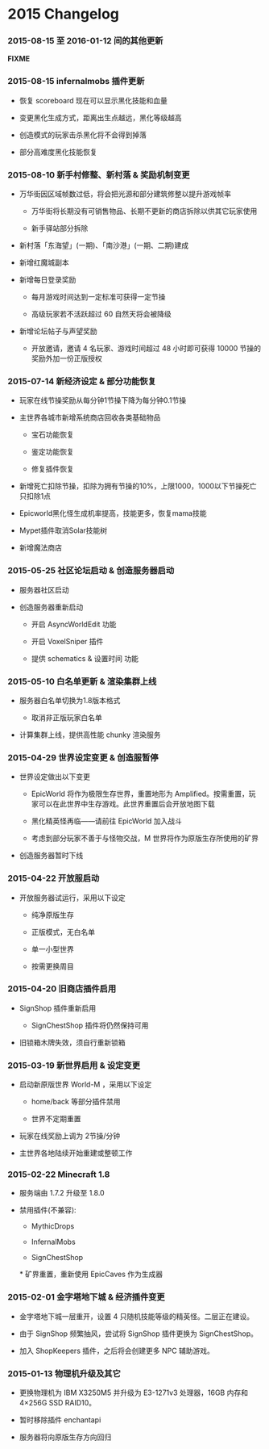 # 2015 Changelog

### 2015-08-15 至 2016-01-12 间的其他更新

**FIXME**

### 2015-08-15 infernalmobs 插件更新

*   恢复 scoreboard 现在可以显示黑化技能和血量
    
*   变更黑化生成方式，距离出生点越远，黑化等级越高
    
*   创造模式的玩家击杀黑化将不会得到掉落
    
*   部分高难度黑化技能恢复
    

### 2015-08-10 新手村修整、新村落 & 奖励机制变更

*   万华街因区域帧数过低，将会把光源和部分建筑修整以提升游戏帧率
    
    *   万华街将长期没有可销售物品、长期不更新的商店拆除以供其它玩家使用
        
    *   新手驿站部分拆除
        
*   新村落「东海望」(一期)、「南沙港」(一期、二期)建成
    
*   新增红魔城副本
    
*   新增每日登录奖励
    
    *   每月游戏时间达到一定标准可获得一定节操
        
    *   高级玩家若不活跃超过 60 自然天将会被降级
        
*   新增论坛帖子与声望奖励
    
    *   开放邀请，邀请 4 名玩家、游戏时间超过 48 小时即可获得 10000 节操的奖励外加一份正版授权
        

### 2015-07-14 新经济设定 & 部分功能恢复

*   玩家在线节操奖励从每分钟1节操下降为每分钟0.1节操
    
*   主世界各城市新增系统商店回收各类基础物品
    
    *   宝石功能恢复
        
    *   鉴定功能恢复
        
    *   修复插件恢复
        
*   新增死亡扣除节操，扣除为拥有节操的10%，上限1000，1000以下节操死亡只扣除1点
    
*   Epicworld黑化怪生成机率提高，技能更多，恢复mama技能
    
*   Mypet插件取消Solar技能树
    
*   新增魔法商店
    

### 2015-05-25 社区论坛启动 & 创造服务器启动

*   服务器社区启动
    
*   创造服务器重新启动
    
    *   开启 AsyncWorldEdit 功能
        
    *   开启 VoxelSniper 插件
        
    *   提供 schematics & 设置时间 功能
        

### 2015-05-10 白名单更新 & 渲染集群上线

*   服务器白名单切换为1.8版本格式
    
    *   取消非正版玩家白名单
        
*   计算集群上线，提供高性能 chunky 渲染服务
    

### 2015-04-29 世界设定变更 & 创造服暂停

*   世界设定做出以下变更
    
    *   EpicWorld 将作为极限生存世界，重置地形为 Amplified。按需重置，玩家可以在此世界中生存游戏。此世界重置后会开放地图下载
        
    *   黑化精英怪再临——请前往 EpicWorld 加入战斗
        
    *   考虑到部分玩家不善于与怪物交战，M 世界将作为原版生存所使用的矿界
        
*   创造服务器暂时下线
    

### 2015-04-22 开放服启动

*   开放服务器试运行，采用以下设定
    
    *   纯净原版生存
        
    *   正版模式，无白名单
        
    *   单一小型世界
        
    *   按需更换周目
        

### 2015-04-20 旧商店插件启用

*   SignShop 插件重新启用
    
    *   SignChestShop 插件将仍然保持可用
        
*   旧锁箱木牌失效，须自行重新锁箱
    

### 2015-03-19 新世界启用 & 设定变更

*   启动新原版世界 World-M ，采用以下设定
    
    *   home/back 等部分插件禁用
        
    *   世界不定期重置
        
*   玩家在线奖励上调为 2节操/分钟
    
*   主世界各地陆续开始重建或整顿工作
    

### 2015-02-22 Minecraft 1.8

*   服务端由 1.7.2 升级至 1.8.0
    
*   禁用插件(不兼容):
    
    *   MythicDrops
        
    *   InfernalMobs
        
    *   SignChestShop
        
    
    \* 矿界重置，重新使用 EpicCaves 作为生成器
    

### 2015-02-01 金字塔地下城 & 经济插件变更

*   金字塔地下城一层重开，设置 4 只随机技能等级的精英怪。二层正在建设。
    
*   由于 SignShop 频繁抽风，尝试将 SignShop 插件更换为 SignChestShop。
    
*   加入 ShopKeepers 插件，之后将会创建更多 NPC 辅助游戏。
    

### 2015-01-13 物理机升级及其它

*   更换物理机为 IBM X3250M5 并升级为 E3-1271v3 处理器，16GB 内存和 4×256G SSD RAID10。
    
*   暂时移除插件 enchantapi
    
*   服务器将向原版生存方向回归
